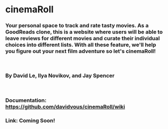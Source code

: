 # cinemaRoll
### Your personal space to track and rate tasty movies. As a GoodReads clone, this is a website where users will be able to leave reviews for different movies and curate their individual choices into different lists. With all these feature, we'll help you figure out your next film adventure so let's cinemaRoll!

<br/>

### By David Le, Ilya Novikov, and Jay Spencer

<br/>

### Documentation: https://github.com/davidvous/cinemaRoll/wiki
### Link: Coming Soon!
<br/>
<br/>
